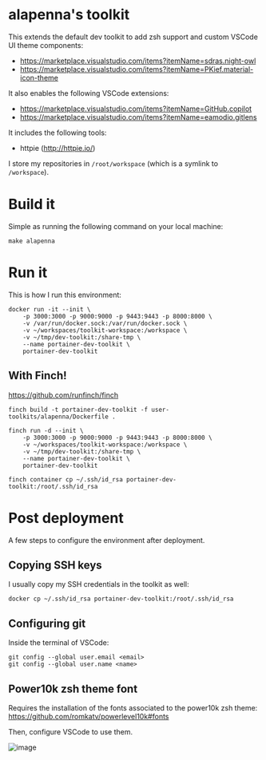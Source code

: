 # alapenna's toolkit

This extends the default dev toolkit to add zsh support and custom VSCode UI theme components:
* https://marketplace.visualstudio.com/items?itemName=sdras.night-owl
* https://marketplace.visualstudio.com/items?itemName=PKief.material-icon-theme

It also enables the following VSCode extensions:
* https://marketplace.visualstudio.com/items?itemName=GitHub.copilot
* https://marketplace.visualstudio.com/items?itemName=eamodio.gitlens

It includes the following tools:
* httpie (http://httpie.io/)

I store my repositories in `/root/workspace` (which is a symlink to `/workspace`).

# Build it

Simple as running the following command on your local machine:

```
make alapenna
```

# Run it

This is how I run this environment:

```
docker run -it --init \
    -p 3000:3000 -p 9000:9000 -p 9443:9443 -p 8000:8000 \
    -v /var/run/docker.sock:/var/run/docker.sock \
    -v ~/workspaces/toolkit-workspace:/workspace \
    -v ~/tmp/dev-toolkit:/share-tmp \
    --name portainer-dev-toolkit \
    portainer-dev-toolkit  
```

## With Finch!

https://github.com/runfinch/finch

```
finch build -t portainer-dev-toolkit -f user-toolkits/alapenna/Dockerfile .

finch run -d --init \
    -p 3000:3000 -p 9000:9000 -p 9443:9443 -p 8000:8000 \
    -v ~/workspaces/toolkit-workspace:/workspace \
    -v ~/tmp/dev-toolkit:/share-tmp \
    --name portainer-dev-toolkit \
    portainer-dev-toolkit 

finch container cp ~/.ssh/id_rsa portainer-dev-toolkit:/root/.ssh/id_rsa
```


# Post deployment

A few steps to configure the environment after deployment.

## Copying SSH keys

I usually copy my SSH credentials in the toolkit as well:

```
docker cp ~/.ssh/id_rsa portainer-dev-toolkit:/root/.ssh/id_rsa
```

## Configuring git

Inside the terminal of VSCode:

```
git config --global user.email <email>
git config --global user.name <name>
```

## Power10k zsh theme font

Requires the installation of the fonts associated to the power10k zsh theme: https://github.com/romkatv/powerlevel10k#fonts

Then, configure VSCode to use them.

![image](https://user-images.githubusercontent.com/5485061/156640884-0d2001ef-5f3c-4372-8d07-b4c87d2f6783.png)
